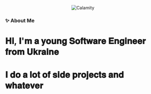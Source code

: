 <div align="center">
  <img src="Calamity.svg" alt="Calamity">
</div>


### ✨ About Me
<p>
<h1>𝐇𝐢, 𝐈'𝐦 𝐚 𝐲𝐨𝐮𝐧𝐠 𝐒𝐨𝐟𝐭𝐰𝐚𝐫𝐞 𝐄𝐧𝐠𝐢𝐧𝐞𝐞𝐫 𝐟𝐫𝐨𝐦 𝐔𝐤𝐫𝐚𝐢𝐧𝐞</h1>
<h1>𝐈 𝐝𝐨 𝐚 𝐥𝐨𝐭 𝐨𝐟 𝐬𝐢𝐝𝐞 𝐩𝐫𝐨𝐣𝐞𝐜𝐭𝐬 𝐚𝐧𝐝 𝐰𝐡𝐚𝐭𝐞𝐯𝐞𝐫</h1>
</p>

